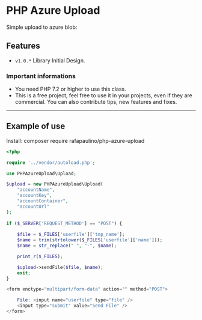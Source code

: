 # PHP Azure Upload

Simple upload to azure blob:

## Features

- `v1.0.*` Library Initial Design.


### Important informations

- You need PHP 7.2 or higher to use this class.
- This is a free project, feel free to use it in your projects, even if they are commercial. You can also contribute tips, new features and fixes.

-----

## Example of use

Install: composer require rafapaulino/php-azure-upload

```php
<?php

require '../vendor/autoload.php';

use PHPAzureUpload\Upload;

$upload = new PHPAzureUpload\Upload(
    "accountName",
    "accountKey",
    "accountContainer",
    "accountUrl"
);
	
if ($_SERVER['REQUEST_METHOD'] == "POST") {
    
    $file = $_FILES['userfile']['tmp_name'];
    $name = trim(strtolower($_FILES['userfile']['name']));
    $name = str_replace(" ", "-", $name);

    print_r($_FILES);

    $upload->sendFile($file, $name);
    exit;
}

<form enctype="multipart/form-data" action="" method="POST">

    File: <input name="userfile" type="file" />
    <input type="submit" value="Send File" />
</form>
